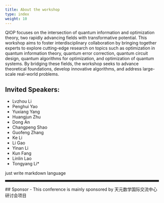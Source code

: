 ```yaml
---
title: About the workshop
type: index
weight: 10
---
```



QIOP focuses on the intersection of quantum information and optimization theory, two rapidly advancing fields with transformative potential. This workshop aims to foster interdisciplinary collaboration by bringing together experts to explore cutting-edge research on topics such as optimization in quantum information theory, quantum error correction, quantum circuit design, quantum algorithms for optimization, and optimization of quantum systems. By bridging these fields, the workshop seeks to advance theoretical foundations, develop innovative algorithms, and address large-scale real-world problems.

## Invited Speakers:
- Lvzhou Li
- Penghui Yao
- Yuxiang Yang
- Huangjun Zhu
- Dong An
- Changpeng Shao
- Guofeng Zhang
- Ke Li
- Li Gao
- Yinan Li
- Kun Fang
- Linlin Lao
- Tongyang Li*
 
just write markdown language 



<hr style="border: 0; border-top: 5px solid;">
## Sponsor 
- This conference is mainly sponsored by 天元数学国际交流中心研讨会项目
